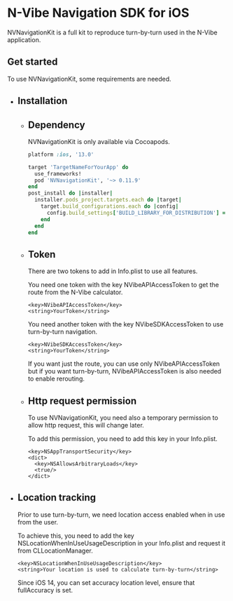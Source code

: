 # N-Vibe Navigation SDK for iOS

NVNavigationKit is a full kit to reproduce turn-by-turn used in the N-Vibe application.

## Get started

To use NVNavigationKit, some requirements are needed.

   - ## Installation

     - ## Dependency

       NVNavigationKit is only available via Cocoapods.

       ```ruby
       platform :ios, '13.0'

       target 'TargetNameForYourApp' do
         use_frameworks!
         pod 'NVNavigationKit', '~> 0.11.9'
       end
       post_install do |installer|
         installer.pods_project.targets.each do |target|
           target.build_configurations.each do |config|
             config.build_settings['BUILD_LIBRARY_FOR_DISTRIBUTION'] = 'YES'
           end
         end
       end
       ```
     - ## Token
       
       There are two tokens to add in Info.plist to use all features.

       You need one token with the key NVibeAPIAccessToken to get the route from the N-Vibe calculator.

       ```
       <key>NVibeAPIAccessToken</key>
       <string>YourToken</string>
       ```
       
       You need another token with the key NVibeSDKAccessToken to use turn-by-turn navigation.

       ```
       <key>NVibeSDKAccessToken</key>
       <string>YourToken</string>
       ```

       If you want just the route, you can use only NVibeAPIAccessToken but if you want turn-by-turn, NVibeAPIAccessToken is also needed to enable rerouting.

     - ## Http request permission
    
       To use NVNavigationKit, you need also a temporary permission to allow http request, this will change later.

       To add this permission, you need to add this key in your Info.plist.

       ```
       <key>NSAppTransportSecurity</key>
       <dict>
         <key>NSAllowsArbitraryLoads</key>
         <true/>
       </dict>
       ```
  - ## Location tracking

    Prior to use turn-by-turn, we need location access enabled when in use from the user.

    To achieve this, you need to add the key NSLocationWhenInUseUsageDescription in your Info.plist and request it from CLLocationManager.

    ```
    <key>NSLocationWhenInUseUsageDescription</key>
    <string>Your location is used to calculate turn-by-turn</string>
    ```

    Since iOS 14, you can set accuracy location level, ensure that fullAccuracy is set.

